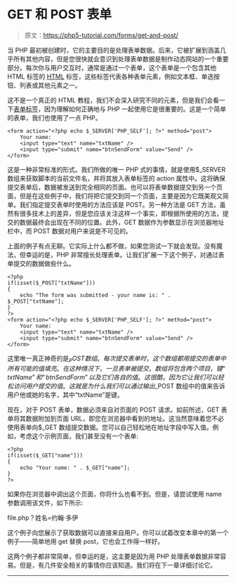 # GET 和 POST 表单

> 原文：<https://php5-tutorial.com/forms/get-and-post/>

当 PHP 最初被创建时，它的主要目的是处理表单数据。后来，它被扩展到涵盖几乎所有其他内容，但是您很快就会意识到处理表单数据是制作动态网站的一个重要部分。每次你与用户交互时，通常是通过一个表单，这个表单是一个包含其他 HTML 标签的 [HTML](http://htmlpedia.net "A complete HTML reference") 标签，这些标签代表各种表单元素，例如文本框、单选按钮、列表或其他元素之一。

这不是一个真正的 HTML 教程，我们不会深入研究不同的元素，但是我们会看一下[表单标签](http://htmlpedia.net/xhtml1.0/form/ "FORM tag reference")，因为理解如何正确地与 PHP 一起使用它是很重要的。这是一个简单的表单，我们也使用了一点 PHP。

```
<form action="<?php echo $_SERVER['PHP_SELF']; ?>" method="post">
    Your name:
    <input type="text" name="txtName" />
    <input type="submit" name="btnSendForm" value="Send" />
</form>
```

这是一种非常标准的形式。我们所做的唯一 PHP 式的事情，就是使用$_SERVER 数组来获取脚本的当前文件名，并将其放入表单标签的 action 属性中。这将确保提交表单后，数据被发送到完全相同的页面。也可以将表单数据提交到另一个页面，但是在这些例子中，我们将把它提交到同一个页面，主要是因为它既美观又简单。我们指定提交表单时使用的方法应该是 POST。另一种方法是 GET 方法，虽然有很多技术上的差异，但是您应该关注这样一个事实，即根据所使用的方法，提交的数据最终会出现在不同的位置。此外，GET 数据作为参数显示在浏览器地址栏中，而 POST 数据对用户来说是不可见的。

上面的例子有点无聊。它实际上什么都不做，如果您测试一下就会发现。没有魔法，但幸运的是，PHP 非常擅长处理表单。让我们扩展一下这个例子，对通过表单提交的数据做些什么。

```
<?php
if(isset($_POST["txtName"]))
{
    echo "The form was submitted - your name is: " . $_POST["txtName"];
}
?>
<form action="<?php echo $_SERVER['PHP_SELF']; ?>" method="post">
    Your name:
    <input type="text" name="txtName" />
    <input type="submit" name="btnSendForm" value="Send" />
</form>
```

<input type="hidden" name="IL_IN_ARTICLE">

这里唯一真正神奇的是$_POST 数组。每次提交表单时，这个数组都用提交的表单中所有可能的值填充。在这种情况下，一旦表单被提交，数组将包含两个项目，键“txtName”和“btnSendForm”以及它们各自的值。这很酷，因为它让我们可以轻松访问用户提交的值。这就是为什么我们可以通过输出$_POST 数组中的值来告诉用户他或她的名字，其中“txtName”是键。

现在，对于 POST 表单，数据必须来自对页面的 POST 请求。如前所述，GET 表单将其数据附加到页面 URL，即您在浏览器中看到的地址。这当然意味着您不必使用表单向$_GET 数组提交数据。您可以自己轻松地在地址字段中写入值。例如，考虑这个示例页面，我们甚至没有一个表单:

```
<?php
if(isset($_GET["name"]))
{
    echo "Your name: " . $_GET["name"];
}
?>
```

如果你在浏览器中调出这个页面，你将什么也看不到。但是，请尝试使用 name 参数调用该文件，如下所示:

file.php？姓名=约翰·多伊

这个例子向您展示了获取数据可以直接来自用户。你可以试着改变本章中的第一个例子——简单地用 get 替换 post，它也会工作得一样好。

这两个例子都非常简单，但幸运的是，这主要是因为用 PHP 处理表单数据非常容易。但是，有几件安全相关的事情你应该知道。我们将在下一章详细讨论它。

* * *